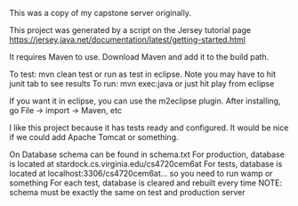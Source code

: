 This was a copy of my capstone server originally.

This project was generated by a script on the Jersey tutorial page https://jersey.java.net/documentation/latest/getting-started.html

It requires Maven to use. Download Maven and add it to the build path.

To test: mvn clean test or run as test in eclipse. Note you may have to hit junit tab to see results
To run: mvn exec:java or just hit play from eclipse

If you want it in eclipse, you can use the m2eclipse plugin. After installing, go File -> import -> Maven, etc


I like this project because it has tests ready and configured. It would be nice if we could add Apache Tomcat or something.



On Database
schema can be found in schema.txt
For production, database is located at stardock.cs.virginia.edu/cs4720cem6at
For tests, database is located at localhost:3306/cs4720cem6at... so you need to run wamp or something
	For each test, database is cleared and rebuilt every time
NOTE: schema must be exactly the same on test and production server